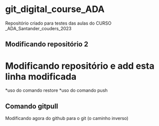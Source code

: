 # git_digital_course_ADA
Repositório criado para testes das aulas do CURSO _ADA_Santander_couders_2023
## Modificando repositório 2 

# Modificando repositório e add esta linha modificada 
*uso do comando restore 
*uso do comando push
## Comando gitpull
Modificando agora do github para o git (o caminho inverso) 
